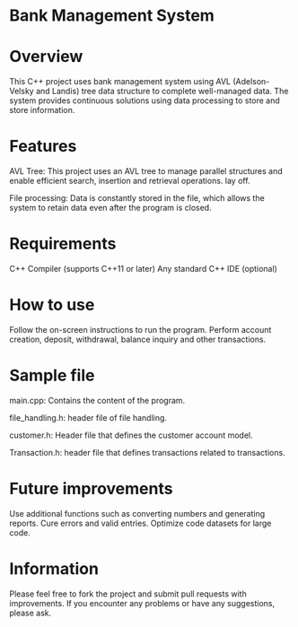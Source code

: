 # Bank Management System

# Overview
This C++ project uses bank management system using AVL (Adelson-Velsky and Landis) tree data structure to complete well-managed data. The system provides continuous solutions using data processing to store and store information.

# Features
AVL Tree: This project uses an AVL tree to manage parallel structures and enable efficient search, insertion and retrieval operations. lay off.

File processing: Data is constantly stored in the file, which allows the system to retain data even after the program is closed.

# Requirements
C++ Compiler (supports C++11 or later)
Any standard C++ IDE (optional)

# How to use
Follow the on-screen instructions to run the program.
Perform account creation, deposit, withdrawal, balance inquiry and other transactions.

# Sample file
main.cpp: Contains the content of the program.

file_handling.h: header file of file handling.

customer.h: Header file that defines the customer account model.

Transaction.h: header file that defines transactions related to transactions.

# Future improvements
Use additional functions such as converting numbers and generating reports.
Cure errors and valid entries.
Optimize code datasets for large code.

# Information
Please feel free to fork the project and submit pull requests with improvements. If you encounter any problems or have any suggestions, please ask.

